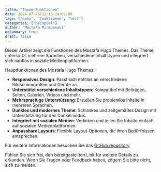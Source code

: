 ```yaml
---
title: "Theme-Funktionen"
date: 2024-07-25T13:16:19+02:00
tags: ["demo", "funktionen", "test"]
categories: ["beispiel"]
author: "Mostafa Mirmousavi"
noSummary: true
draft: false
---
```

Dieser Artikel zeigt die Funktionen des Mostafa Hugo Themes. Das Theme unterstützt mehrere Sprachen, verschiedene Inhaltstypen und integriert sich nahtlos in soziale Medienplattformen.

Hauptfunktionen des Mostafa Hugo Themes:

* **Responsives Design**: Passt sich nahtlos an verschiedene Bildschirmgrößen und Geräte an.
* **Unterstützt verschiedene Inhaltstypen**: Kompatibel mit Beiträgen, Seiten, Galerien, Videos und mehr.
* **Mehrsprachige Unterstützung**: Erstellen Sie problemlos Inhalte in mehreren Sprachen.
* **Dunkles und modernes Theme**: Schlankes und zeitgemäßes Design mit Unterstützung für den Dunkelmodus.
* **Integriert mit sozialen Medien**: Verlinken und teilen Sie Inhalte einfach auf sozialen Medienplattformen.
* **Anpassbare Layouts**: Flexible Layout-Optionen, die Ihren Bedürfnissen entsprechen.

Für weitere Informationen besuchen Sie das [GitHub repository](https://github.com/mirmousaviii/mostafa-hugo-theme).

Fühlen Sie sich frei, den bereitgestellten Link für weitere Details zu erkunden. Wenn Sie Fragen oder Feedback haben, zögern Sie bitte nicht, sich zu melden.